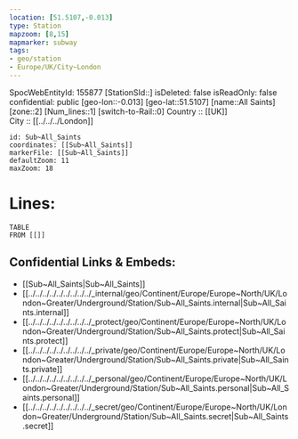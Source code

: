```yaml
---
location: [51.5107,-0.013] 
type: Station 
mapzoom: [8,15] 
mapmarker: subway 
tags:
- geo/station
- Europe/UK/City~London
---
```

SpocWebEntityId: 155877
[StationSId::] 
isDeleted: false
isReadOnly: false
confidential: public
[geo-lon::-0.013] 
[geo-lat::51.5107] 
[name::All Saints] 
[zone::2] 
[Num_lines::1] 
[switch-to-Rail::0] 
Country :: [[UK]]  
City :: [[../../../London]]  


```leaflet
id: Sub~All_Saints
coordinates: [[Sub~All_Saints]] 
markerFile: [[Sub~All_Saints]] 
defaultZoom: 11 
maxZoom: 18
```


# Lines: 
```dataview
TABLE 
FROM [[]] 
```

## Confidential Links & Embeds: 
- [[Sub~All_Saints|Sub~All_Saints]] 
- [[../../../../../../../../../_internal/geo/Continent/Europe/Europe~North/UK/London~Greater/Underground/Station/Sub~All_Saints.internal|Sub~All_Saints.internal]] 
- [[../../../../../../../../../_protect/geo/Continent/Europe/Europe~North/UK/London~Greater/Underground/Station/Sub~All_Saints.protect|Sub~All_Saints.protect]] 
- [[../../../../../../../../../_private/geo/Continent/Europe/Europe~North/UK/London~Greater/Underground/Station/Sub~All_Saints.private|Sub~All_Saints.private]] 
- [[../../../../../../../../../_personal/geo/Continent/Europe/Europe~North/UK/London~Greater/Underground/Station/Sub~All_Saints.personal|Sub~All_Saints.personal]] 
- [[../../../../../../../../../_secret/geo/Continent/Europe/Europe~North/UK/London~Greater/Underground/Station/Sub~All_Saints.secret|Sub~All_Saints.secret]] 
